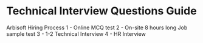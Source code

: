 # Technical Interview Questions Guide
Arbisoft Hiring Process
1 - Online MCQ test
2 - On-site 8 hours long Job sample test
3 - 1-2 Technical Interview
4 - HR Interview

